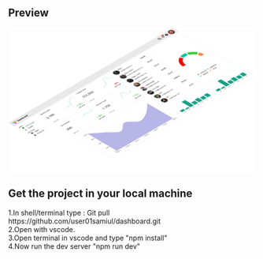 <h2>Preview</h2>

![pphoto](https://github.com/user01samiul/dashboard/blob/main/public/screencapture-localhost-5173-2024-05-03-17_00_47%201.png)

<h2>Get the project in your local machine </h2>
1.In shell/terminal type : Git pull https://github.com/user01samiul/dashboard.git <br>
2.Open with vscode. <br>
3.Open terminal in vscode and type "npm install" <br>
4.Now run the dev server "npm run dev" <br>
